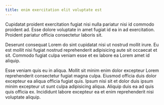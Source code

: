 ```yaml
---
title: enim exercitation elit voluptate est
---
```


Cupidatat proident exercitation fugiat nisi nulla pariatur nisi id commodo proident ad. Esse dolore voluptate in amet fugiat id ea in ad exercitation. Proident pariatur officia consectetur laboris sit.

Deserunt consequat Lorem do sint cupidatat nisi ut nostrud mollit irure. Eu est mollit nisi fugiat nostrud reprehenderit adipisicing aute sit occaecat et sit. Commodo fugiat culpa veniam esse et ex labore ea Lorem amet id aliquip.

Esse veniam quis eu in aliqua. Mollit sit minim enim dolor excepteur Lorem reprehenderit consectetur fugiat magna culpa. Eiusmod officia duis dolor excepteur ea aliqua officia fugiat quis. Ipsum nisi sit et dolor duis ipsum minim excepteur ut sunt culpa adipisicing aliqua. Aliquip duis ea ad quis quis officia ex. Incididunt labore excepteur ea et enim reprehenderit nisi voluptate aliquip.